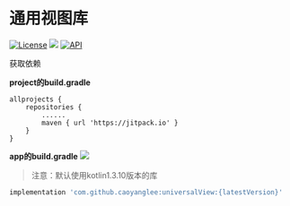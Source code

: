 # 通用视图库
[![License](https://img.shields.io/badge/license-Apache%202-green.svg)](https://www.apache.org/licenses/LICENSE-2.0)
[![](https://jitpack.io/v/caoyanglee/universalView.svg)](https://jitpack.io/#caoyanglee/universalView)
[![API](https://img.shields.io/badge/API-21%2B-brightgreen.svg?style=flat)](https://android-arsenal.com/api?level=21)

获取依赖

**project的build.gradle**

```
allprojects {
    repositories {
        ......        
        maven { url 'https://jitpack.io' }
    }
}
```
**app的build.gradle**
[![](https://jitpack.io/v/caoyanglee/universalView.svg)](https://jitpack.io/#caoyanglee/universalView)

> 注意：默认使用kotlin1.3.10版本的库

```gradle
implementation 'com.github.caoyanglee:universalView:{latestVersion}'
```
